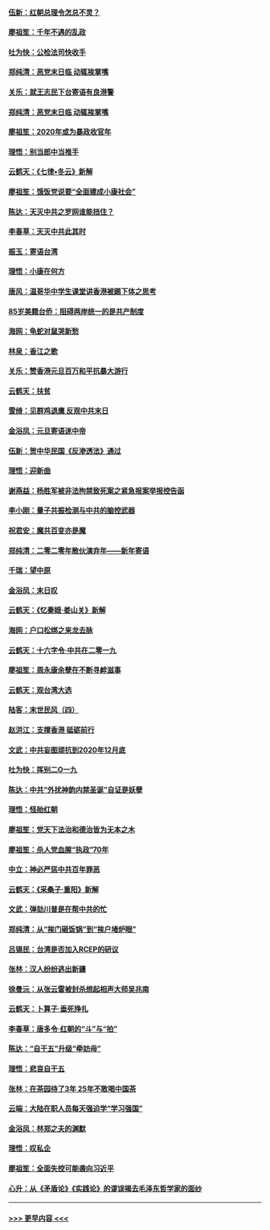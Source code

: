 #### [伍新：红朝总理令怎总不灵？](../pages/nsc993/n11770813.md?t=01071055) 
#### [廖祖笙：千年不遇的乱政](../pages/nsc993/n11770373.md?t=01071055) 
#### [吐为快：公检法司快收手](../pages/nsc993/n11770359.md?t=01071055) 
#### [郑纯清：恶党末日临 动辄挨掌嘴](../pages/nsc993/n11769912.md?t=01071055) 
#### [关乐：就王志民下台寄语有良港警](../pages/nsc993/n11769903.md?t=01071055) 
#### [郑纯清：恶党末日临 动辄挨掌嘴](../pages/nsc993/n11769356.md?t=01071055) 
#### [廖祖笙：2020年或为暴政收官年](../pages/nsc993/n11768216.md?t=01071055) 
#### [理悟：别当郎中当推手](../pages/nsc993/n11768243.md?t=01071055) 
#### [云鹤天：《七律▪冬云》新解](../pages/nsc993/n11768204.md?t=01071055) 
#### [廖祖笙：饿饭党说要“全面建成小康社会”](../pages/nsc993/n11767482.md?t=01071055) 
#### [陈达：天灭中共之罗网谁能挡住？](../pages/nsc993/n11767465.md?t=01071055) 
#### [李春草：天灭中共此其时](../pages/nsc993/n11767452.md?t=01071055) 
#### [振玉：寄语台湾](../pages/nsc993/n11767432.md?t=01071055) 
#### [理悟：小康在何方](../pages/nsc993/n11767394.md?t=01071055) 
#### [唐风：温哥华中学生课堂讲香港被踢下体之思考](../pages/nsc993/n11766848.md?t=01071055) 
#### [85岁美籍台侨：阻碍两岸统一的是共产制度](../pages/nsc993/n11765043.md?t=01071055) 
#### [海网：龟蛇对鼠哭新愁](../pages/nsc993/n11764895.md?t=01071055) 
#### [林泉：香江之歌](../pages/nsc993/n11764415.md?t=01071055) 
#### [关乐：赞香港元旦百万和平抗暴大游行](../pages/nsc993/n11764382.md?t=01071055) 
#### [云鹤天：扶贫](../pages/nsc993/n11764245.md?t=01071055) 
#### [雪绮：见群鸡退鹰  反观中共末日](../pages/nsc993/n11762112.md?t=01071055) 
#### [金浴凤：元旦寄语迷中帝](../pages/nsc993/n11761788.md?t=01071055) 
#### [伍新：贺中华民国《反渗透法》通过](../pages/nsc993/n11761994.md?t=01071055) 
#### [理悟：迎新曲](../pages/nsc993/n11761152.md?t=01071055) 
#### [谢燕益：杨胜军被非法拘禁致死案之紧急报案举报控告函](../pages/nsc993/n11756134.md?t=01071055) 
#### [李小刚：量子共振检测与中共的脑控武器](../pages/nsc993/n11754518.md?t=01071055) 
#### [祝君安：魔共百变亦是魔](../pages/nsc993/n11754469.md?t=01071055) 
#### [郑纯清：二零二零年散伙演弃年——新年寄语](../pages/nsc993/n11754195.md?t=01071055) 
#### [千瑞：望中原](../pages/nsc993/n11754159.md?t=01071055) 
#### [金浴凤：末日叹](../pages/nsc993/n11752359.md?t=01071055) 
#### [云鹤天：《忆秦娥‧娄山关》新解](../pages/nsc993/n11752348.md?t=01071055) 
#### [海网：户口松绑之来龙去脉](../pages/nsc993/n11752328.md?t=01071055) 
#### [云鹤天：十六字令‧中共在二零一九](../pages/nsc993/n11752305.md?t=01071055) 
#### [廖祖笙：周永康余孽在不断寻衅滋事](../pages/nsc993/n11751013.md?t=01071055) 
#### [云鹤天：观台湾大选](../pages/nsc993/n11751007.md?t=01071055) 
#### [陆客：末世民风（四）](../pages/nsc993/n11749203.md?t=01071055) 
#### [赵洪江：支撑香港 砥砺前行](../pages/nsc993/n11748482.md?t=01071055) 
#### [文武：中共妄图顽抗到2020年12月底](../pages/nsc993/n11748446.md?t=01071055) 
#### [吐为快：挥别二O一九](../pages/nsc993/n11748411.md?t=01071055) 
#### [陈达：中共“外扰神韵内禁圣诞”自证是妖孽](../pages/nsc993/n11748226.md?t=01071055) 
#### [理悟：怪胎红朝](../pages/nsc993/n11748206.md?t=01071055) 
#### [廖祖笙：党天下法治和德治皆为无本之木](../pages/nsc993/n11748135.md?t=01071055) 
#### [廖祖笙：杀人党血腥“执政”70年](../pages/nsc993/n11745144.md?t=01071055) 
#### [中立：神必严惩中共百年罪恶](../pages/nsc993/n11744970.md?t=01071055) 
#### [云鹤天：《采桑子‧重阳》新解](../pages/nsc993/n11744948.md?t=01071055) 
#### [文武：弹劾川普是在帮中共的忙](../pages/nsc993/n11744758.md?t=01071055) 
#### [郑纯清：从“挨门砸饭锅”到“挨户堵炉眼”](../pages/nsc993/n11744745.md?t=01071055) 
#### [吕锡民：台湾是否加入RCEP的研议](../pages/nsc993/n11744701.md?t=01071055) 
#### [张林：汉人纷纷逃出新疆](../pages/nsc993/n11743530.md?t=01071055) 
#### [徐曼沅：从张云雷被封杀想起相声大师吴兆南](../pages/nsc993/n11741816.md?t=01071055) 
#### [云鹤天：卜算子‧垂死挣扎](../pages/nsc993/n11739956.md?t=01071055) 
#### [李春草：唐多令‧红朝的“斗”与“拍”](../pages/nsc993/n11739830.md?t=01071055) 
#### [陈达：“自干五”升级“牵妨母”](../pages/nsc993/n11739724.md?t=01071055) 
#### [理悟：悲哀自干五](../pages/nsc993/n11739547.md?t=01071055) 
#### [张林：在茶园待了3年 25年不敢喝中国茶](../pages/nsc993/n11739240.md?t=01071055) 
#### [云端：大陆在职人员每天强迫学“学习强国”](../pages/nsc993/n11738735.md?t=01071055) 
#### [金浴凤：林郑之夫的渊默](../pages/nsc993/n11737735.md?t=01071055) 
#### [理悟：叹私企](../pages/nsc993/n11737715.md?t=01071055) 
#### [廖祖笙：全面失控可能袭向习近平](../pages/nsc993/n11737704.md?t=01071055) 
#### [心升：从《矛盾论》《实践论》的谬误揭去毛泽东哲学家的面纱](../pages/nsc993/n11736962.md?t=01071055) 

----
#### [ >>> 更早内容 <<< ](../indexes/nsc993-earlier.md)

